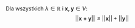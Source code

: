 
Dla wszystkich $\lambda\in\mathbb{R}$ i $\boldsymbol{x, y}\in V$:
$$
||\boldsymbol{x+y}||\le||\boldsymbol{x}||+||\boldsymbol{y}||
$$
